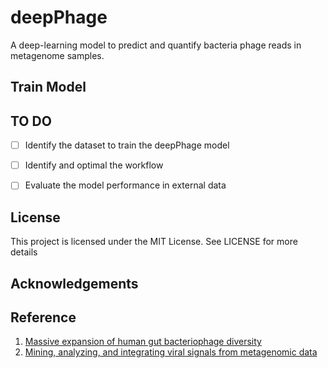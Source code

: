 # deepPhage
A deep-learning model to predict and quantify bacteria phage reads in metagenome samples. 


## Train Model 



## TO DO 
- [ ] Identify the dataset to train the deepPhage model 
- [ ] Identify and optimal the workflow 
- [ ] Evaluate the model performance in external data



## License
This project is licensed under the MIT License. See  LICENSE for more details

## Acknowledgements


## Reference 

1. [Massive expansion of human gut bacteriophage diversity](https://www.sciencedirect.com/science/article/pii/S0092867421000726)
2. [Mining, analyzing, and integrating viral signals from metagenomic data](https://microbiomejournal.biomedcentral.com/articles/10.1186/s40168-019-0657-y)
